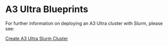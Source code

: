 # A3 Ultra Blueprints

For further information on deploying an A3 Ultra cluster with Slurm, please
see:

[Create A3 Ultra Slurm Cluster](https://cloud.google.com/ai-hypercomputer/docs/create/create-slurm-cluster)
